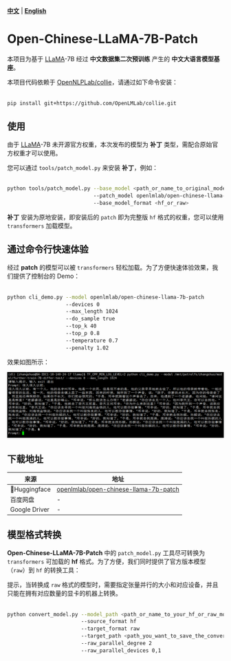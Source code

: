 [**中文**](./README.md) | [**English**](./README_EN.md)

# Open-Chinese-LLaMA-7B-Patch

本项目为基于 [LLaMA](https://github.com/facebookresearch/llama)-7B 经过 **中文数据集二次预训练** 产生的 **中文大语言模型基座**。

本项目代码依赖于 [OpenNLPLab/collie](https://github.com/OpenLMLab/collie)，请通过如下命令安装：

```bash

pip install git+https://github.com/OpenLMLab/collie.git

```

## 使用

由于 [LLaMA](https://github.com/facebookresearch/llama)-7B 未开源官方权重，本次发布的模型为 **补丁** 类型，需配合原始官方权重才可以使用。

您可以通过 `tools/patch_model.py` 来安装 **补丁**，例如：

```bash

python tools/patch_model.py --base_model <path_or_name_to_original_model>
                            --patch_model openlmlab/open-chinese-llama-7b-patch
                            --base_model_format <hf_or_raw>

```

**补丁** 安装为原地安装，即安装后的 `patch` 即为完整版 `hf` 格式的权重，您可以使用 `transformers` 加载模型。

## 通过命令行快速体验

经过 **patch** 的模型可以被 `transformers` 轻松加载。为了方便快速体验效果，我们提供了控制台的 Demo：

```bash

python cli_demo.py --model openlmlab/open-chinese-llama-7b-patch
                   --devices 0
                   --max_length 1024
                   --do_sample true
                   --top_k 40
                   --top_p 0.8
                   --temperature 0.7
                   --penalty 1.02

```

效果如图所示：

![Cli Demo](/pics/cli_demo.png "命令行 Demo")

## 下载地址

| 来源      | 地址 |
| ----------- | ----------- |
| 🤗Huggingface   | [openlmlab/open-chinese-llama-7b-patch](https://huggingface.co/openlmlab/open-chinese-llama-7b-patch)       |
| 百度网盘       | -        |
| Google Driver | -        |

## 模型格式转换

**Open-Chinese-LLaMA-7B-Patch** 中的 `patch_model.py` 工具尽可转换为 `transformers` 可加载的 **hf** 格式。为了方便，我们同时提供了官方版本模型（`raw`）到 `hf` 的转换工具：

提示，当转换成 `raw` 格式的模型时，需要指定张量并行的大小和对应设备，并且只能在拥有对应数量的显卡的机器上转换。

```bash

python convert_model.py --model_path <path_or_name_to_your_hf_or_raw_model>
                        --source_format hf
                        --target_format raw
                        --target_path <path_you_want_to_save_the_converted_model>
                        --raw_parallel_degree 2
                        --raw_parallel_devices 0,1

```